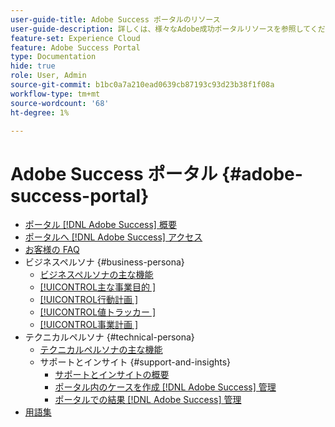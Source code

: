 ```yaml
---
user-guide-title: Adobe Success ポータルのリソース
user-guide-description: 詳しくは、様々なAdobe成功ポータルリソースを参照してください。
feature-set: Experience Cloud
feature: Adobe Success Portal
type: Documentation
hide: true
role: User, Admin
source-git-commit: b1bc0a7a210ead0639cb87193c93d23b38f1f08a
workflow-type: tm+mt
source-wordcount: '68'
ht-degree: 1%

---
```



# Adobe Success ポータル {#adobe-success-portal}

- [ポータル  [!DNL Adobe Success]  概要](/help/adobe-success-portal/adobe-success-portal-introduction.md)
- [ポータルへ  [!DNL Adobe Success]  アクセス](/help/adobe-success-portal/access-to-the-adobe-success-portal.md)
- [お客様の FAQ](/help/adobe-success-portal/adobe-success-portal-customer-faq.md)
- ビジネスペルソナ {#business-persona}
   - [ビジネスペルソナの主な機能](/help/adobe-success-portal/business-persona/key-functionalities-for-business-persona.md)
   - [[!UICONTROL &#x200B; 主な事業目的 &#x200B;]](/help/adobe-success-portal/business-persona/key-business-objectives.md)
   - [[!UICONTROL &#x200B; 行動計画 &#x200B;]](/help/adobe-success-portal/business-persona/action-plan.md)
   - [[!UICONTROL &#x200B; 値トラッカー &#x200B;]](/help/adobe-success-portal/business-persona/value-tracker.md)
   - [[!UICONTROL &#x200B; 事業計画 &#x200B;]](/help/adobe-success-portal/business-persona/engagement-plan.md)
- テクニカルペルソナ {#technical-persona}
   - [テクニカルペルソナの主な機能](/help/adobe-success-portal/technical-persona/key-functionalities-for-technical-persona.md)
   - サポートとインサイト {#support-and-insights}
      - [サポートとインサイトの概要](/help/adobe-success-portal/technical-persona/support-and-insights/support-and-insights-overview.md)
      - [ポータル内のケースを作成  [!DNL Adobe Success]  管理](/help/adobe-success-portal/technical-persona/support-and-insights/create-and-manage-cases-in-the-adobe-success-portal.md)
      - [ポータルでの結果  [!DNL Adobe Success]  管理](/help/adobe-success-portal/technical-persona/support-and-insights/manage-findings-adobe-success-portal.md)
- [用語集](/help/adobe-success-portal/glossary.md)
